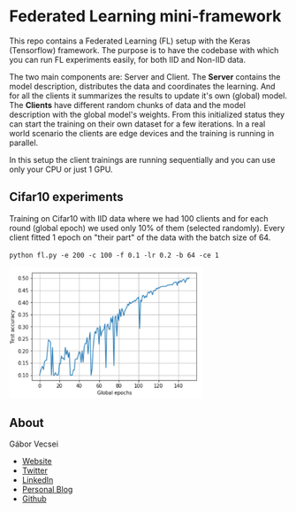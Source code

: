 # Federated Learning mini-framework

This repo contains a Federated Learning (FL) setup with the Keras (Tensorflow) framework. The purpose is to have the
codebase with which you can run FL experiments easily, for both IID and Non-IID data.

The two main components are: Server and Client. The **Server** contains the model description, distributes the data
and coordinates the learning. And for all the clients it summarizes the results to update it's own (global) model.
The **Clients** have different random chunks of data and the model description with the global model's weights. From
this initialized status they can start the training on their own dataset for a few iterations. In a real world
scenario the clients are edge devices and the training is running in parallel.

In this setup the client trainings are running sequentially and you can use only your CPU or just 1 GPU.

## Cifar10 experiments

Training on Cifar10 with IID data where we had 100 clients and for each round (global epoch) we used only
10% of them (selected randomly). Every client fitted 1 epoch on "their part" of the data with the batch size of 64.

`python fl.py -e 200 -c 100 -f 0.1 -lr 0.2 -b 64 -ce 1`

<img src="art/fl_3_clients_accuracy.png" width="350">

## About

Gábor Vecsei

- [Website](https://gaborvecsei.com)
- [Twitter](https://twitter.com/GAwesomeBE)
- [LinkedIn](https://www.linkedin.com/in/gaborvecsei)
- [Personal Blog](https://gaborvecsei.wordpress.com/)
- [Github](https://github.com/gaborvecsei)
